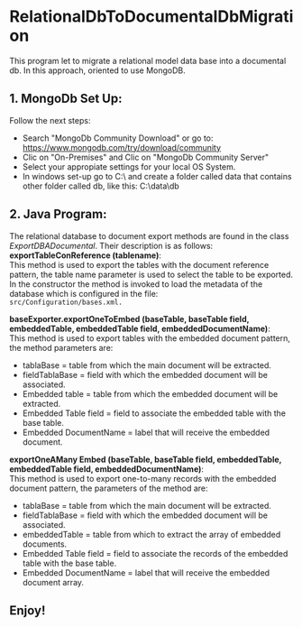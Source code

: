 # RelationalDbToDocumentalDbMigration

This program let to migrate a relational model data base into a documental db. In this approach, oriented to use MongoDB.

## 1. MongoDb Set Up:

Follow the next steps:
* Search "MongoDb Community Download" or go to: https://www.mongodb.com/try/download/community
* Clic on "On-Premises" and Clic on "MongoDb Community Server"
* Select your appropiate settings for your local OS System.
* In windows set-up go to C:\ and create a folder called data that contains other folder called db, like this: C:\data\db

## 2. Java Program:

The relational database to document export methods are found in the class
*ExportDBADocumental*. Their description is as follows:  
**exportTableConReference (tablename)**:  
This method is used to export the tables with the document reference pattern, the table name parameter is used to select the table to be exported. In the constructor the method is invoked to load the metadata of the database which is configured in the file:   
```src/Configuration/bases.xml.```  
  
  **baseExporter.exportOneToEmbed (baseTable, baseTable field, embeddedTable, embeddedTable field, embeddedDocumentName)**:  
This method is used to export tables with the embedded document pattern, the method parameters are:
* tablaBase = table from which the main document will be extracted.
* fieldTablaBase = field with which the embedded document will be associated.
* Embedded table = table from which the embedded document will be extracted.
* Embedded Table field = field to associate the embedded table with the base table.
* Embedded DocumentName = label that will receive the embedded document.  

**exportOneAMany Embed (baseTable, baseTable field, embeddedTable, embeddedTable field, embeddedDocumentName)**:  
This method is used to export one-to-many records with the embedded document pattern, the parameters of the method are:
* tablaBase = table from which the main document will be extracted.
* fieldTablaBase = field with which the embedded document will be associated.
* embeddedTable = table from which to extract the array of embedded documents.
* Embedded Table field = field to associate the records of the embedded table with the base table.
* Embedded DocumentName = label that will receive the embedded document array.

## **Enjoy!**
